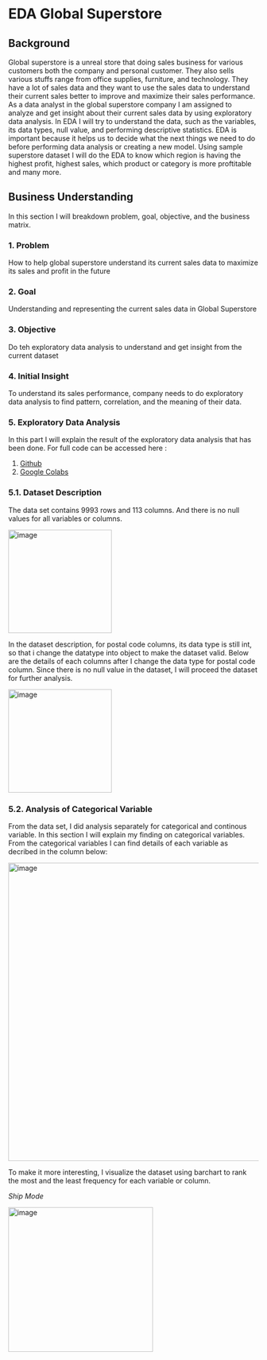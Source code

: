 # EDA Global Superstore

## Background
Global superstore is a unreal store that doing sales business for various customers both the company and personal customer. They also sells various stuffs range from office supplies, furniture, and technology. They have a lot of sales data and they want to use the sales data to understand their current sales better to improve and maximize their sales performance. As a data analyst in the global superstore company I am assigned to analyze and get insight about their current sales data by using exploratory data analysis.
In EDA I will try to understand the data, such as the variables, its data types, null value, and  performing descriptive statistics. EDA is important because it helps us to decide what the next things we need to do before performing data analysis or creating a new model. Using sample superstore dataset I will do the EDA to know which region is having the highest profit, highest sales, which product or category is more proftitable and many more.

## Business Understanding
In this section I will breakdown problem, goal, objective, and the business matrix.

### 1. Problem
How to help global superstore understand its current sales data to maximize its sales and profit in the future 

### 2. Goal
Understanding and representing the current sales data in Global Superstore

### 3. Objective
Do teh exploratory data analysis to understand and get insight from the current dataset 

### 4. Initial Insight
To understand its sales performance, company needs to do exploratory data analysis to find pattern, correlation, and the meaning of their data. 

### 5. Exploratory Data Analysis 
In this part I will explain the result of the exploratory data analysis that has been done. For full code can be accessed here : 
 1. [Github](https://github.com/rindangchi/Python-Practice/blob/main/EDA%20Superstore/3_Exploratory_Data_Analysis_Sample_Global_Superstore.ipynb)
 2. [Google Colabs](https://colab.research.google.com/drive/1lt6DFEKMWPJwrvfTQQJqOGGXxsvob504?usp=sharing])

### 5.1. Dataset Description
The data set contains 9993 rows and 113 columns. And there is no null values for all variables or columns.

<img width="208" alt="image" src="https://github.com/rindangchi/Python-Practice/assets/10241058/0e4a6f5e-fbe0-4d8e-ba49-c67d7402a6f9">

In the dataset description, for postal code columns, its data type is still int, so that i change the datatype into object to make the dataset valid. 
Below are the details of each columns after I change the data type for postal code column. Since there is no null value in the dataset, I will proceed the dataset for further analysis.

<img width="208" alt="image" src="https://github.com/rindangchi/Python-Practice/assets/10241058/946bd90c-b89b-4c46-8abf-b1a966710c96">

### 5.2. Analysis of Categorical Variable 
From the data set, I did analysis separately for categorical and continous variable. In this section I will explain my finding on categorical variables. 
From the categorical variables I can find details of each variable as decribed in the column below:

<img width="600" alt="image" src="https://github.com/rindangchi/Python-Practice/assets/10241058/16bb7120-04fe-4442-a71d-75e3ee3bf6d3">

To make it more interesting, I visualize the dataset using barchart to rank the most and the least frequency for each variable or column. 

*Ship Mode*

<img width="291" alt="image" src="https://github.com/rindangchi/Python-Practice/assets/10241058/9372eaad-3e39-4d85-b0f0-a9006ec6af6e">








